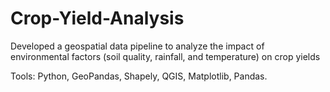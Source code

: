 # Crop-Yield-Analysis
Developed a geospatial data pipeline to analyze the impact of environmental factors (soil quality, rainfall, and temperature) on crop yields


Tools: Python, GeoPandas, Shapely, QGIS, Matplotlib, Pandas.
